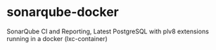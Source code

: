 sonarqube-docker
================

SonarQube CI and Reporting, Latest PostgreSQL with plv8 extensions running in a docker (lxc-container)
